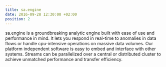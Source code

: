 ```yaml
---
title: sa.engine
date: 2016-09-28 12:30:00 +02:00
position: 2
---
```


sa.engine is a groundbreaking analytic engine built with ease of use and performance in mind. It lets you respond in real-time to anomalies in data flows or handle cpu-intensive operations on massive data volumes. Our platform independent software is easy to embed and interface with other systems. Streams can be parallelized over a central or distributed cluster to achieve unmatched performance and transfer efficiency.